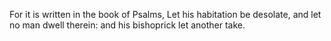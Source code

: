 For it is written in the book of Psalms, Let his habitation be desolate, and let no man dwell therein: and his bishoprick let another take.
